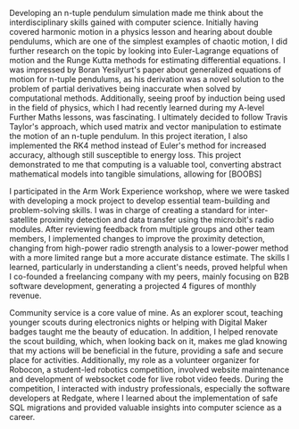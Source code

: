 Developing an n-tuple pendulum simulation made me think about the interdisciplinary skills gained with computer science. Initially having covered harmonic motion in a physics lesson and hearing about double pendulums, which are one of the simplest examples of chaotic motion, I did further research on the topic by looking into Euler-Lagrange equations of motion and the Runge Kutta methods for estimating differential equations. I was impressed by Boran Yesilyurt's paper about generalized equations of motion for n-tuple pendulums, as his derivation was a novel solution to the problem of partial derivatives being inaccurate when solved by computational methods. Additionally, seeing proof by induction being used in the field of physics, which I had recently learned during my A-level Further Maths lessons, was fascinating. I ultimately decided to follow Travis Taylor's approach, which used matrix and vector manipulation to estimate the motion of an n-tuple pendulum. In this project iteration, I also implemented the RK4 method instead of Euler's method for increased accuracy, although still susceptible to energy loss. This project demonstrated to me that computing is a valuable tool, converting abstract mathematical models into tangible simulations, allowing for [BOOBS]

I participated in the Arm Work Experience workshop, where we were tasked with developing a mock project to develop essential team-building and problem-solving skills. I was in charge of creating a standard for inter-satellite proximity detection and data transfer using the micro:bit's radio modules. After reviewing feedback from multiple groups and other team members, I implemented changes to improve the proximity detection, changing from high-power radio strength analysis to a lower-power method with a more limited range but a more accurate distance estimate. The skills I learned, particularly in understanding a client's needs, proved helpful when I co-founded a freelancing company with my peers, mainly focusing on B2B software development, generating a projected 4 figures of monthly revenue. 

Community service is a core value of mine. As an explorer scout, teaching younger scouts during electronics nights or helping with Digital Maker badges taught me the beauty of education. In addition, I helped renovate the scout building, which, when looking back on it, makes me glad knowing that my actions will be beneficial in the future, providing a safe and secure place for activities. Additionally, my role as a volunteer organizer for Robocon, a student-led robotics competition, involved website maintenance and development of websocket code for live robot video feeds. During the competition, I interacted with industry professionals, especially the software developers at Redgate, where I learned about the implementation of safe SQL migrations and provided valuable insights into computer science as a career.